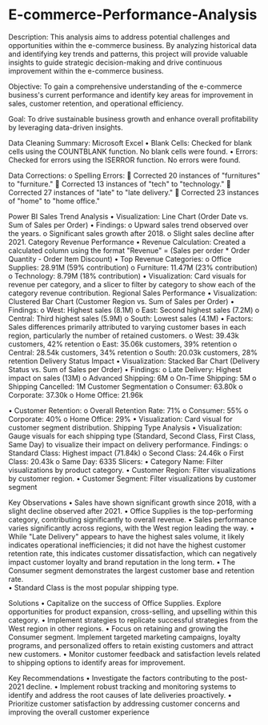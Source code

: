 # E-commerce-Performance-Analysis

Description:
This analysis aims to address potential challenges and opportunities within the e-commerce business. By analyzing historical data and identifying key trends and patterns, this project will provide valuable insights to guide strategic decision-making and drive continuous improvement within the e-commerce business.

Objective:
To gain a comprehensive understanding of the e-commerce business's current performance and identify key areas for improvement in sales, customer retention, and operational efficiency.

Goal:
To drive sustainable business growth and enhance overall profitability by leveraging data-driven insights.

Data Cleaning Summary: Microsoft Excel
•	Blank Cells: Checked for blank cells using the COUNTBLANK function. No blank cells were found.
•	Errors: Checked for errors using the ISERROR function. No errors were found.

Data Corrections: 
o	Spelling Errors: 
	Corrected 20 instances of "furnitures" to "furniture."
	Corrected 13 instances of "tech" to "technology."
	Corrected 27 instances of "late" to "late delivery."
	Corrected 23 instances of "home" to "home office."

Power BI 
Sales Trend Analysis
•	Visualization: Line Chart (Order Date vs. Sum of Sales per Order)
•	Findings: 
o	Upward sales trend observed over the years.
o	Significant sales growth after 2018.
o	Slight sales decline after 2021.
Category Revenue Performance
•	Revenue Calculation: Created a calculated column using the format "Revenue" = (Sales per order * Order Quantity - Order Item Discount) 
•	Top Revenue Categories: 
o	Office Supplies: 28.91M (59% contribution)
o	Furniture: 11.47M (23% contribution)
o	Technology: 8.79M (18% contribution)
•	Visualization: Card visuals for revenue per category, and a slicer to filter by category to show each of the category revenue contribution.
Regional Sales Performance
•	Visualization: Clustered Bar Chart (Customer Region vs. Sum of Sales per Order)
•	Findings: 
o	West: Highest sales (8.1M)
o	East: Second highest sales (7.2M)
o	Central: Third highest sales (5.9M)
o	South: Lowest sales (4.1M)
•	Factors: Sales differences primarily attributed to varying customer bases in each region, particularly the number of retained customers. 
o	West: 39.43k customers, 42% retention
o	East: 35.06k customers, 39% retention
o	Central: 28.54k customers, 34% retention
o	South: 20.03k customers, 28% retention
Delivery Status Impact
•	Visualization: Stacked Bar Chart (Delivery Status vs. Sum of Sales per Order)
•	Findings: 
o	Late Delivery: Highest impact on sales (13M)
o	Advanced Shipping: 6M
o	On-Time Shipping: 5M
o	Shipping Cancelled: 1M
Customer Segmentation
o	Consumer: 63.80k
o	Corporate: 37.30k
o	Home Office: 21.96k

•	Customer Retention: 
o	Overall Retention Rate: 71%
o	Consumer: 55%
o	Corporate: 40%
o	Home Office: 29%
•	Visualization: Card visual for customer segment distribution.
Shipping Type Analysis
•	Visualization: Gauge visuals for each shipping type (Standard, Second Class, First Class, Same Day) to visualize their impact on delivery performance.
Findings: 
o	Standard Class: Highest impact (71.84k)
o	Second Class: 24.46k
o	First Class: 20.43k
o	Same Day: 6335
Slicers:
•	Category Name: Filter visualizations by product category.
•	Customer Region: Filter visualizations by customer region.
•	Customer Segment: Filter visualizations by customer segment

Key Observations
•	Sales have shown significant growth since 2018, with a slight decline observed after 2021.
•	Office Supplies is the top-performing category, contributing significantly to overall revenue.
•	Sales performance varies significantly across regions, with the West region leading the way.
•	While "Late Delivery" appears to have the highest sales volume, it likely indicates operational inefficiencies; it did not have the highest customer retention rate, this indicates customer dissatisfaction, which can negatively impact customer loyalty and brand reputation in the long term.
•	The Consumer segment demonstrates the largest customer base and retention rate.  
•	Standard Class is the most popular shipping type.

Solutions
•	Capitalize on the success of Office Supplies. Explore opportunities for product expansion, cross-selling, and upselling within this category.
•	Implement strategies to replicate successful strategies from the West region in other regions.
•	Focus on retaining and growing the Consumer segment. Implement targeted marketing campaigns, loyalty programs, and personalized offers to retain existing customers and attract new customers.
•	Monitor customer feedback and satisfaction levels related to shipping options to identify areas for improvement.

Key Recommendations
•	Investigate the factors contributing to the post-2021 decline.
•	Implement robust tracking and monitoring systems to identify and address the root causes of late deliveries proactively.
•	Prioritize customer satisfaction by addressing customer concerns and improving the overall customer experience



